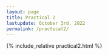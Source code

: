 ```yaml
---
layout: page
title: Practical 2
lastupdate: October 3rd, 2022
permalink: /practical2/
---
```


{% include_relative practical2.html %}
